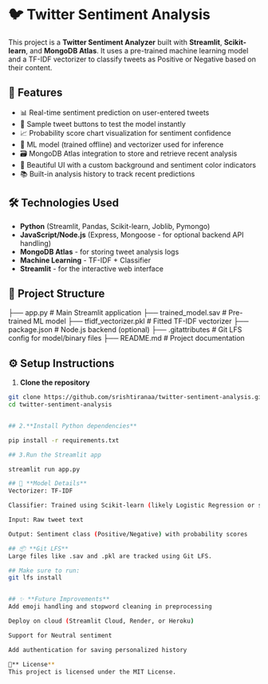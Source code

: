 # 🐦 Twitter Sentiment Analysis

This project is a **Twitter Sentiment Analyzer** built with **Streamlit**, **Scikit-learn**, and **MongoDB Atlas**. It uses a pre-trained machine learning model and a TF-IDF vectorizer to classify tweets as Positive or Negative based on their content.

## 🚀 Features

- 📊 Real-time sentiment prediction on user-entered tweets
- 💬 Sample tweet buttons to test the model instantly
- 📈 Probability score chart visualization for sentiment confidence
- 🧠 ML model (trained offline) and vectorizer used for inference
- 🗃️ MongoDB Atlas integration to store and retrieve recent analysis
- 🎨 Beautiful UI with a custom background and sentiment color indicators
- 📚 Built-in analysis history to track recent predictions

## 🛠️ Technologies Used

- **Python** (Streamlit, Pandas, Scikit-learn, Joblib, Pymongo)
- **JavaScript/Node.js** (Express, Mongoose - for optional backend API handling)
- **MongoDB Atlas** - for storing tweet analysis logs
- **Machine Learning** - TF-IDF + Classifier
- **Streamlit** - for the interactive web interface

## 📁 Project Structure

├── app.py # Main Streamlit application
├── trained_model.sav # Pre-trained ML model
├── tfidf_vectorizer.pkl # Fitted TF-IDF vectorizer
├── package.json # Node.js backend (optional)
├── .gitattributes # Git LFS config for model/binary files
├── README.md # Project documentation


## ⚙️ Setup Instructions

1. **Clone the repository**

```bash
git clone https://github.com/srishtiranaa/twitter-sentiment-analysis.git
cd twitter-sentiment-analysis


## 2.**Install Python dependencies**

pip install -r requirements.txt

## 3.Run the Streamlit app

streamlit run app.py

## 🧪 **Model Details**
Vectorizer: TF-IDF

Classifier: Trained using Scikit-learn (likely Logistic Regression or similar)

Input: Raw tweet text

Output: Sentiment class (Positive/Negative) with probability scores

## 📦 **Git LFS**
Large files like .sav and .pkl are tracked using Git LFS.

## Make sure to run:
git lfs install


## ✨ **Future Improvements**
Add emoji handling and stopword cleaning in preprocessing

Deploy on cloud (Streamlit Cloud, Render, or Heroku)

Support for Neutral sentiment

Add authentication for saving personalized history

📄** License**
This project is licensed under the MIT License.

